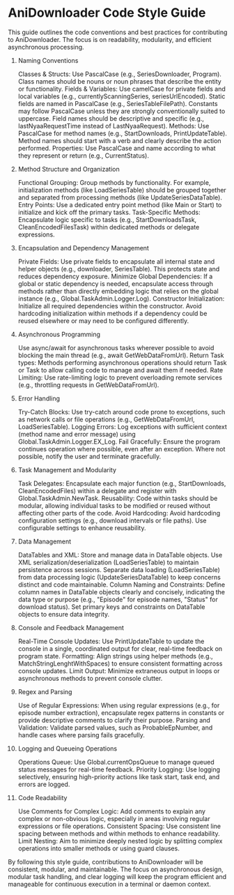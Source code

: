# AniDownloader Code Style Guide

This guide outlines the code conventions and best practices for contributing to AniDownloader. The focus is on readability, modularity, and efficient asynchronous processing.
1. Naming Conventions

    Classes & Structs: Use PascalCase (e.g., SeriesDownloader, Program). Class names should be nouns or noun phrases that describe the entity or functionality.
    Fields & Variables:
        Use camelCase for private fields and local variables (e.g., currentlyScanningSeries, seriesUrlEncoded).
        Static fields are named in PascalCase (e.g., SeriesTableFilePath). Constants may follow PascalCase unless they are strongly conventionally suited to uppercase.
        Field names should be descriptive and specific (e.g., lastNyaaRequestTime instead of LastNyaaRequest).
    Methods: Use PascalCase for method names (e.g., StartDownloads, PrintUpdateTable). Method names should start with a verb and clearly describe the action performed.
    Properties: Use PascalCase and name according to what they represent or return (e.g., CurrentStatus).

2. Method Structure and Organization

    Functional Grouping: Group methods by functionality. For example, initialization methods (like LoadSeriesTable) should be grouped together and separated from processing methods (like UpdateSeriesDataTable).
    Entry Points: Use a dedicated entry point method (like Main or Start) to initialize and kick off the primary tasks.
    Task-Specific Methods: Encapsulate logic specific to tasks (e.g., StartDownloadsTask, CleanEncodedFilesTask) within dedicated methods or delegate expressions.

3. Encapsulation and Dependency Management

    Private Fields: Use private fields to encapsulate all internal state and helper objects (e.g., downloader, SeriesTable). This protects state and reduces dependency exposure.
    Minimize Global Dependencies: If a global or static dependency is needed, encapsulate access through methods rather than directly embedding logic that relies on the global instance (e.g., Global.TaskAdmin.Logger.Log).
    Constructor Initialization: Initialize all required dependencies within the constructor. Avoid hardcoding initialization within methods if a dependency could be reused elsewhere or may need to be configured differently.

4. Asynchronous Programming

    Use async/await for asynchronous tasks wherever possible to avoid blocking the main thread (e.g., await GetWebDataFromUrl).
    Return Task types: Methods performing asynchronous operations should return Task or Task<T> to allow calling code to manage and await them if needed.
    Rate Limiting: Use rate-limiting logic to prevent overloading remote services (e.g., throttling requests in GetWebDataFromUrl).

5. Error Handling

    Try-Catch Blocks: Use try-catch around code prone to exceptions, such as network calls or file operations (e.g., GetWebDataFromUrl, LoadSeriesTable).
    Logging Errors: Log exceptions with sufficient context (method name and error message) using Global.TaskAdmin.Logger.EX_Log.
    Fail Gracefully: Ensure the program continues operation where possible, even after an exception. Where not possible, notify the user and terminate gracefully.

6. Task Management and Modularity

    Task Delegates: Encapsulate each major function (e.g., StartDownloads, CleanEncodedFiles) within a delegate and register with Global.TaskAdmin.NewTask.
    Reusability: Code within tasks should be modular, allowing individual tasks to be modified or reused without affecting other parts of the code.
    Avoid Hardcoding: Avoid hardcoding configuration settings (e.g., download intervals or file paths). Use configurable settings to enhance reusability.

7. Data Management

    DataTables and XML:
        Store and manage data in DataTable objects. Use XML serialization/deserialization (LoadSeriesTable) to maintain persistence across sessions.
        Separate data loading (LoadSeriesTable) from data processing logic (UpdateSeriesDataTable) to keep concerns distinct and code maintainable.
    Column Naming and Constraints:
        Define column names in DataTable objects clearly and concisely, indicating the data type or purpose (e.g., "Episode" for episode names, "Status" for download status).
        Set primary keys and constraints on DataTable objects to ensure data integrity.

8. Console and Feedback Management

    Real-Time Console Updates: Use PrintUpdateTable to update the console in a single, coordinated output for clear, real-time feedback on program state.
    Formatting: Align strings using helper methods (e.g., MatchStringLenghtWithSpaces) to ensure consistent formatting across console updates.
    Limit Output: Minimize extraneous output in loops or asynchronous methods to prevent console clutter.

9. Regex and Parsing

    Use of Regular Expressions: When using regular expressions (e.g., for episode number extraction), encapsulate regex patterns in constants or provide descriptive comments to clarify their purpose.
    Parsing and Validation: Validate parsed values, such as ProbableEpNumber, and handle cases where parsing fails gracefully.

10. Logging and Queueing Operations

    Operations Queue: Use Global.currentOpsQueue to manage queued status messages for real-time feedback.
    Priority Logging: Use logging selectively, ensuring high-priority actions like task start, task end, and errors are logged.

11. Code Readability

    Use Comments for Complex Logic: Add comments to explain any complex or non-obvious logic, especially in areas involving regular expressions or file operations.
    Consistent Spacing: Use consistent line spacing between methods and within methods to enhance readability.
    Limit Nesting: Aim to minimize deeply nested logic by splitting complex operations into smaller methods or using guard clauses.

By following this style guide, contributions to AniDownloader will be consistent, modular, and maintainable. The focus on asynchronous design, modular task handling, and clear logging will keep the program efficient and manageable for continuous execution in a terminal or daemon context.